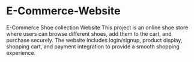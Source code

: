 # E-Commerce-Website
E-Commerce Shoe collection Website This project is an online shoe store where users can browse different shoes, add them to the cart, and purchase securely. The website includes login/signup, product display, shopping cart, and payment integration to provide a smooth shopping experience.
